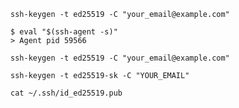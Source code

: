 ```shell
ssh-keygen -t ed25519 -C "your_email@example.com"
```
```shell
$ eval "$(ssh-agent -s)"
> Agent pid 59566
```
```shell
ssh-keygen -t ed25519 -C "your_email@example.com"
```
```shell
ssh-keygen -t ed25519-sk -C "YOUR_EMAIL"
```
```shell
cat ~/.ssh/id_ed25519.pub
```